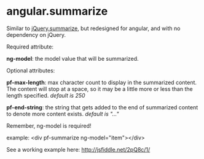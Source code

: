 angular.summarize
=================

Similar to <a href="https://github.com/Pfinl/jQuery.summarize">jQuery.summarize</a>, but redesigned for angular, and with no dependency on jQuery.

Required attribute:

<b>ng-model</b>: the model value that will be summarized.


Optional attributes:

<b>pf-max-length</b>: max character count to display in the summarized content. The content will stop at a space, so it may be a little more or less than the length specified. <i>default is 250</i>

<b>pf-end-string</b>: the string that gets added to the end of summarized content to denote more content exists. <i>default is "..."</i>


Remember, ng-model is required!

example: &lt;div pf-summarize ng-model="item"&gt;&lt;/div&gt;


See a working example here: http://jsfiddle.net/2pQ8c/1/
